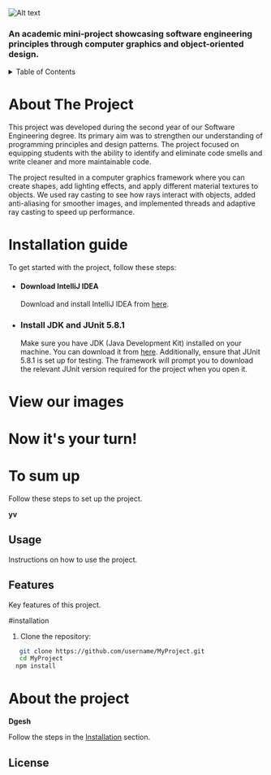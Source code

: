<img src="https://github.com/user-attachments/assets/0b046f60-3e42-45ef-b4db-e916fcb00326" alt="Alt text">

### An academic mini-project showcasing software engineering principles through computer graphics and object-oriented design.
<details>
  <summary>Table of Contents</summary>
  <ol>
    <li><a href="#about-the-project">About The Project</a></li>
    <li><a href="#installation-guide">Installation guide</a></li>
    <li><a href="#view-our-images">View our images</a></li>
    <li><a href="#now-its-your-turn">Now it's your turn!</a></li>
    <li><a href="#to-sum-up">To sum up</a></li>
  </ol>
</details>

# About The Project
This project was developed during the second year of our Software Engineering degree. Its primary aim was to strengthen our understanding of programming principles and design patterns. The project focused on equipping students with the ability to identify and eliminate code smells and write cleaner and more maintainable code.

The project resulted in a computer graphics framework where you can create shapes, add lighting effects, and apply different material textures to objects. We used ray casting to see how rays interact with objects, added anti-aliasing for smoother images, and implemented threads and adaptive ray casting to speed up performance.  
# Installation guide
To get started with the project, follow these steps:

- #### Download IntelliJ IDEA
  Download and install IntelliJ IDEA from [here](https://www.jetbrains.com/idea/).
- ### Install JDK and JUnit 5.8.1
  Make sure you have JDK (Java Development Kit) installed on your machine. You can download it from [here](https://adoptopenjdk.net/).
  Additionally, ensure that JUnit 5.8.1 is set up for testing. The framework will prompt you to download the relevant JUnit version required for the project when you open it.
# View our images
# Now it's your turn!
# To sum up



Follow these steps to set up the project.

**yv**
## Usage
Instructions on how to use the project.
## Features
Key features of this project.

#installation

1. Clone the repository:
```bash
   git clone https://github.com/username/MyProject.git
   cd MyProject
  npm install
```

# About the project
**Dgesh**

Follow the steps in the [Installation](#installation) section.













## License
